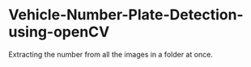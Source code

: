 # Vehicle-Number-Plate-Detection-using-openCV
Extracting the number from all the images in a folder at once.
